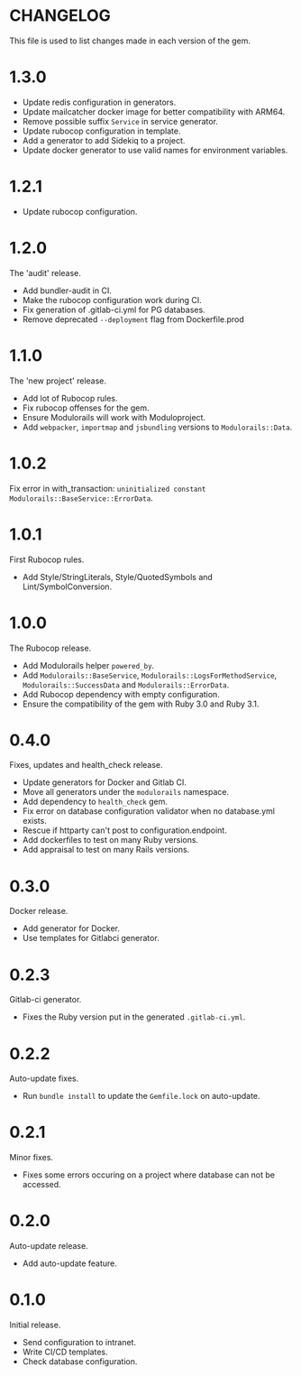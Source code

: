 #  CHANGELOG

This file is used to list changes made in each version of the gem.

# 1.3.0

- Update redis configuration in generators.
- Update mailcatcher docker image for better compatibility with ARM64.
- Remove possible suffix `Service` in service generator.
- Update rubocop configuration in template.
- Add a generator to add Sidekiq to a project.
- Update docker generator to use valid names for environment variables.

# 1.2.1

- Update rubocop configuration.

# 1.2.0

The 'audit' release.

- Add bundler-audit in CI.
- Make the rubocop configuration work during CI.
- Fix generation of .gitlab-ci.yml for PG databases.
- Remove deprecated `--deployment` flag from Dockerfile.prod

# 1.1.0

The 'new project' release.

- Add lot of Rubocop rules.
- Fix rubocop offenses for the gem.
- Ensure Modulorails will work with Moduloproject.
- Add `webpacker`, `importmap` and `jsbundling` versions to `Modulorails::Data`.

# 1.0.2

Fix error in with_transaction: `uninitialized constant Modulorails::BaseService::ErrorData`.

# 1.0.1

First Rubocop rules.

- Add Style/StringLiterals, Style/QuotedSymbols and Lint/SymbolConversion.

# 1.0.0

The Rubocop release.

- Add Modulorails helper `powered_by`.
- Add `Modulorails::BaseService`, `Modulorails::LogsForMethodService`,
  `Modulorails::SuccessData` and `Modulorails::ErrorData`.
- Add Rubocop dependency with empty configuration.
- Ensure the compatibility of the gem with Ruby 3.0 and Ruby 3.1.

# 0.4.0

Fixes, updates and health_check release.

- Update generators for Docker and Gitlab CI.
- Move all generators under the `modulorails` namespace.
- Add dependency to `health_check` gem.
- Fix error on database configuration validator when no database.yml exists.
- Rescue if httparty can't post to configuration.endpoint.
- Add dockerfiles to test on many Ruby versions.
- Add appraisal to test on many Rails versions.

# 0.3.0

Docker release.

- Add generator for Docker.
- Use templates for Gitlabci generator. 

# 0.2.3

Gitlab-ci generator.

- Fixes the Ruby version put in the generated `.gitlab-ci.yml`.

# 0.2.2

Auto-update fixes.

- Run `bundle install` to update the `Gemfile.lock` on auto-update.

# 0.2.1

Minor fixes.

- Fixes some errors occuring on a project where database can not be accessed.

# 0.2.0

Auto-update release.

- Add auto-update feature.

# 0.1.0

Initial release.

- Send configuration to intranet.
- Write CI/CD templates.
- Check database configuration.
